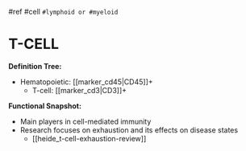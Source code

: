 #ref #cell `#lymphoid or #myeloid`

# T-CELL

**Definition Tree:**
- Hematopoietic: [[marker_cd45|CD45]]+ 
	- T-cell: [[marker_cd3|CD3]]+ 

**Functional Snapshot:**
- Main players in cell-mediated immunity
- Research focuses on exhaustion and its effects on disease states
	- [[heide_t-cell-exhaustion-review]]